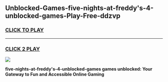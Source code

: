 
## Unblocked-Games-five-nights-at-freddy's-4-unblocked-games-Play-Free-ddzvp
<h3>
<a href="https://premium76.site?title=five-nights-at-freddy's-4-unblocked-games&ref=23A">CLICK TO PLAY</a></h3>
<hr>

<h3>
<a href="https://premium76.site?title=five-nights-at-freddy's-4-unblocked-games&ref=23A">CLICK 2 PLAY</a>
  
</h3>

<a href="https://premium76.site?title=five-nights-at-freddy's-4-unblocked-games&ref=23A"><img src="https://clearcache.store/games.png"></a>


**five-nights-at-freddy's-4-unblocked-games games unblocked: Your Gateway to Fun and Accessible Online Gaming**
